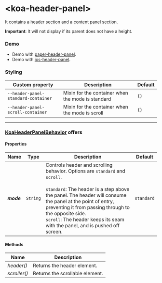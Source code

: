 # &lt;koa-header-panel&gt;

It contains a header section and a content panel section.

**Important**: It will not display if its parent does not have a height.

### Demo

* Demo with [paper-header-panel](https://elements.polymer-project.org/elements/paper-header-panel?view=demo).
* Demo with [ios-header-panel](https://kingofapp.github.io/ios-header-panel).

### Styling

Custom property | Description | Default
----------------|-------------|--------
`--header-panel-standard-container` | Mixin for the container when the mode is standard | `{}`
`--header-panel-scroll-container` | Mixin for the container when the mode is scroll | `{}`

---

### [KoaHeaderPanelBehavior](https://github.com/KingofApp/koa-behaviors/blob/master/koa-header-panel-behavior.html) offers

#### Properties

Name | Type | Description | Default
-----|------|-------------|--------
***mode*** | `String` | Controls header and scrolling behavior. Options are `standard` and `scroll`.<br/><br/>`standard`: The header is a step above the panel. The header will consume the panel at the point of entry, preventing it from passing through to the opposite side.<br/>`scroll`: The header keeps its seam with the panel, and is pushed off screen. | `standard`

#### Methods

Name | Description
-----|------------
*header()* | Returns the header element.
*scroller()* | Returns the scrollable element.
